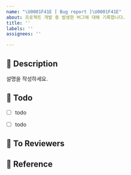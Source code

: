 ```yaml
---
name: "\U0001F41E [ Bug report ]\U0001F41E"
about: 프로젝트 개발 중 발생한 버그에 대해 기록합니다.
title: ''
labels: ''
assignees: ''

---
```


## 📝 Description
설명을 작성하세요.

## 📍 Todo
- [ ] todo
- [ ] todo


## 📢 To Reviewers


## 🔗 Reference

